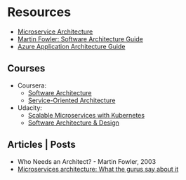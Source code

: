 # Resources

- [Microservice Architecture](https://microservices.io/index.html)
- [Martin Fowler: Software Architecture Guide](https://martinfowler.com/architecture/)
- [Azure Application Architecture Guide](https://docs.microsoft.com/en-us/azure/architecture/guide/)

## Courses

- Coursera:
  - [Software Architecture](https://www.coursera.org/learn/software-architecture)
  - [Service-Oriented Architecture](https://www.coursera.org/learn/service-oriented-architecture)
- Udacity:
  - [Scalable Microservices with Kubernetes](https://www.udacity.com/course/scalable-microservices-with-kubernetes--ud615)
  - [Software Architecture & Design](https://www.udacity.com/course/software-architecture-design--ud821)

## Articles | Posts

- Who Needs an Architect? - Martin Fowler, 2003
- [Microservices architecture: What the gurus say about it](https://herbertograca.com/2017/01/26/microservices-architecture/)

